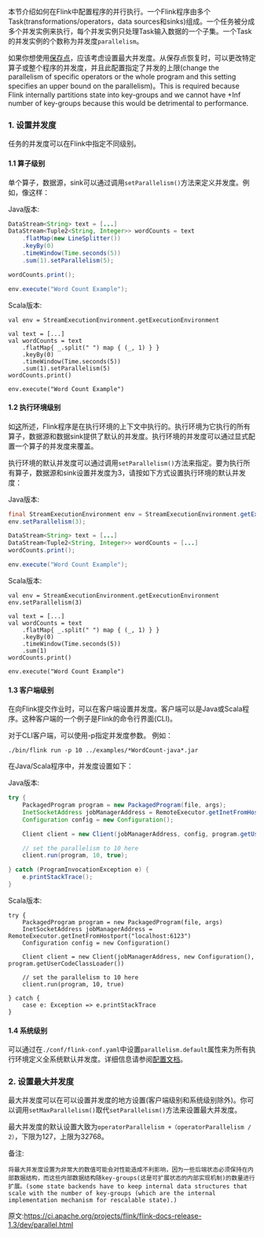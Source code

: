 
本节介绍如何在Flink中配置程序的并行执行。一个Flink程序由多个Task(transformations/operators，data sources和sinks)组成。一个任务被分成多个并发实例来执行，每个并发实例只处理Task输入数据的一个子集。一个Task的并发实例的个数称为并发度`parallelism`。

如果你想使用[保存点](https://ci.apache.org/projects/flink/flink-docs-release-1.3/setup/savepoints.html)，应该考虑设置最大并发度。从保存点恢复时，可以更改特定算子或整个程序的并发度，并且此配置指定了并发的上限(change the parallelism of specific operators or the whole program and this setting specifies an upper bound on the parallelism)。This is required because Flink internally partitions state into key-groups and we cannot have +Inf number of key-groups because this would be detrimental to performance.

### 1. 设置并发度

任务的并发度可以在Flink中指定不同级别。

#### 1.1 算子级别

单个算子，数据源，sink可以通过调用`setParallelism()`方法来定义并发度。例如，像这样：

Java版本:
```java
DataStream<String> text = [...]
DataStream<Tuple2<String, Integer>> wordCounts = text
    .flatMap(new LineSplitter())
    .keyBy(0)
    .timeWindow(Time.seconds(5))
    .sum(1).setParallelism(5);

wordCounts.print();

env.execute("Word Count Example");
```

Scala版本:
```
val env = StreamExecutionEnvironment.getExecutionEnvironment

val text = [...]
val wordCounts = text
    .flatMap{ _.split(" ") map { (_, 1) } }
    .keyBy(0)
    .timeWindow(Time.seconds(5))
    .sum(1).setParallelism(5)
wordCounts.print()

env.execute("Word Count Example")
```

#### 1.2 执行环境级别

如[这](https://ci.apache.org/projects/flink/flink-docs-release-1.3/dev/api_concepts.html#anatomy-of-a-flink-program)所述，Flink程序是在执行环境的上下文中执行的。执行环境为它执行的所有算子，数据源和数据sink提供了默认的并发度。执行环境的并发度可以通过显式配置一个算子的并发度来覆盖。

执行环境的默认并发度可以通过调用`setParallelism()`方法来指定。要为执行所有算子，数据源和sink设置并发度为3，请按如下方式设置执行环境的默认并发度：

Java版本:
```java
final StreamExecutionEnvironment env = StreamExecutionEnvironment.getExecutionEnvironment();
env.setParallelism(3);

DataStream<String> text = [...]
DataStream<Tuple2<String, Integer>> wordCounts = [...]
wordCounts.print();

env.execute("Word Count Example");
```

Scala版本:
```
val env = StreamExecutionEnvironment.getExecutionEnvironment
env.setParallelism(3)

val text = [...]
val wordCounts = text
    .flatMap{ _.split(" ") map { (_, 1) } }
    .keyBy(0)
    .timeWindow(Time.seconds(5))
    .sum(1)
wordCounts.print()

env.execute("Word Count Example")
```

#### 1.3 客户端级别

在向Flink提交作业时，可以在客户端设置并发度。客户端可以是Java或Scala程序。这种客户端的一个例子是Flink的命令行界面(CLI)。

对于CLI客户端，可以使用-p指定并发度参数。 例如：
```
./bin/flink run -p 10 ../examples/*WordCount-java*.jar
```
在Java/Scala程序中，并发度设置如下：

Java版本:
```java
try {
    PackagedProgram program = new PackagedProgram(file, args);
    InetSocketAddress jobManagerAddress = RemoteExecutor.getInetFromHostport("localhost:6123");
    Configuration config = new Configuration();

    Client client = new Client(jobManagerAddress, config, program.getUserCodeClassLoader());

    // set the parallelism to 10 here
    client.run(program, 10, true);

} catch (ProgramInvocationException e) {
    e.printStackTrace();
}
```

Scala版本:
```
try {
    PackagedProgram program = new PackagedProgram(file, args)
    InetSocketAddress jobManagerAddress = RemoteExecutor.getInetFromHostport("localhost:6123")
    Configuration config = new Configuration()

    Client client = new Client(jobManagerAddress, new Configuration(), program.getUserCodeClassLoader())

    // set the parallelism to 10 here
    client.run(program, 10, true)

} catch {
    case e: Exception => e.printStackTrace
}
```

#### 1.4 系统级别

可以通过在`./conf/flink-conf.yaml`中设置`parallelism.default`属性来为所有执行环境定义全系统默认并发度。详细信息请参阅[配置文档](https://ci.apache.org/projects/flink/flink-docs-release-1.3/setup/config.html)。


### 2. 设置最大并发度

最大并发度可以在可以设置并发度的地方设置(客户端级别和系统级别除外)。你可以调用`setMaxParallelism()`取代`setParallelism()`方法来设置最大并发度。

最大并发度的默认设置大致为`operatorParallelism +（operatorParallelism / 2）`，下限为127，上限为32768。

备注:
```
将最大并发度设置为非常大的数值可能会对性能造成不利影响，因为一些后端状态必须保持在内部数据结构，而这些内部数据结构随key-groups(这是可扩展状态的内部实现机制)的数量进行扩展。(some state backends have to keep internal data structures that scale with the number of key-groups (which are the internal implementation mechanism for rescalable state).)
```

原文:https://ci.apache.org/projects/flink/flink-docs-release-1.3/dev/parallel.html
